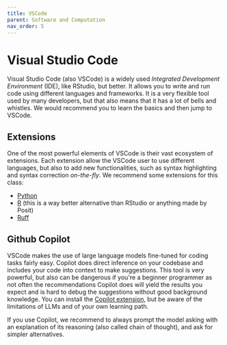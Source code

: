 ```yaml
---
title: VSCode
parent: Software and Computation
nav_order: 5
---
```


# Visual Studio Code

Visual Studio Code (also VSCode) is a widely used *Integrated Development Environment* (IDE), like RStudio, but better. It allows you to write and run code using different languages and frameworks. It is a very flexible tool used by many developers, but that also means that it has a lot of bells and whistles. We would recommend you to learn the basics and then jump to VSCode. 

## Extensions
One of the most powerful elements of VSCode is their vast ecosystem of
extensions. Each extension allow the VSCode user to use different languages,
but also to add new functionalities, such as syntax highlighting and syntax
correction *on-the-fly*. We recommend some extensions for this class: 

 - [Python][2]
 - [R][3] (this is a way better alternative than RStudio or anything made by Posit)
 - [Ruff][4] 

## Github Copilot

VSCode makes the use of large language models fine-tuned for coding tasks
fairly easy. Copilot does direct inference on your codebase and includes your
code into context to make suggestions. This tool is very powerful, but also can
be dangerous if you're a beginner programmer as not often the recommendations
Copilot does will yield the results you expect and is hard to debug the
suggestions without good background knowledge. You can install the [Copilot
extension][5], but be aware of the limitations of LLMs and of your own learning
path. 

If you use Copilot, we recommend to always prompt the model asking with an
explanation of its reasoning (also called chain of thought), and ask for
simpler alternatives. 

[1]: https://code.visualstudio.com/Download
[2]: https://code.visualstudio.com/docs/languages/python
[3]: https://code.visualstudio.com/docs/languages/r
[4]: https://marketplace.visualstudio.com/items?itemName=charliermarsh.ruff
[5]: https://code.visualstudio.com/docs/copilot/overview
